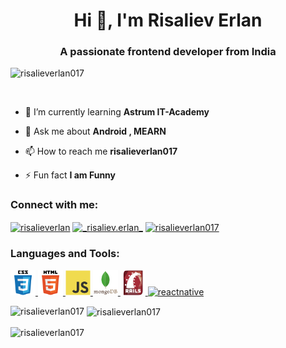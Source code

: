 
 
 <h1 align="center">Hi 👋, I'm Risaliev Erlan</h1>
<h3 align="center">A passionate frontend developer from India</h3>

<p align="left"> <img src="https://komarev.com/ghpvc/?username=risalieverlan017&label=Profile%20views&color=0e75b6&style=flat" alt="risalieverlan017" /> </p>

<p align="left"> <a href="https://twitter.com/" target="blank"><img src="https://img.shields.io/twitter/follow/?logo=twitter&style=for-the-badge" alt="" /></a> </p>

- 🌱 I’m currently learning **Astrum IT-Academy**

- 💬 Ask me about **Android , MEARN**

- 📫 How to reach me **risalieverlan017**

- ⚡ Fun fact **I am Funny**

<h3 align="left">Connect with me:</h3>
<p align="left">
<a href="https://fb.com/risalieverlan" target="blank"><img align="center" src="https://raw.githubusercontent.com/rahuldkjain/github-profile-readme-generator/master/src/images/icons/Social/facebook.svg" alt="risalieverlan" height="30" width="40" /></a>
<a href="https://instagram.com/_risaliev.erlan_" target="blank"><img align="center" src="https://raw.githubusercontent.com/rahuldkjain/github-profile-readme-generator/master/src/images/icons/Social/instagram.svg" alt="_risaliev.erlan_" height="30" width="40" /></a>
<a href="https://discord.gg/risalieverlan017" target="blank"><img align="center" src="https://raw.githubusercontent.com/rahuldkjain/github-profile-readme-generator/master/src/images/icons/Social/discord.svg" alt="risalieverlan017" height="30" width="40" /></a>
</p>

<h3 align="left">Languages and Tools:</h3>
<p align="left"> <a href="https://www.w3schools.com/css/" target="_blank" rel="noreferrer"> <img src="https://raw.githubusercontent.com/devicons/devicon/master/icons/css3/css3-original-wordmark.svg" alt="css3" width="40" height="40"/> </a> <a href="https://www.w3.org/html/" target="_blank" rel="noreferrer"> <img src="https://raw.githubusercontent.com/devicons/devicon/master/icons/html5/html5-original-wordmark.svg" alt="html5" width="40" height="40"/> </a> <a href="https://developer.mozilla.org/en-US/docs/Web/JavaScript" target="_blank" rel="noreferrer"> <img src="https://raw.githubusercontent.com/devicons/devicon/master/icons/javascript/javascript-original.svg" alt="javascript" width="40" height="40"/> </a> <a href="https://www.mongodb.com/" target="_blank" rel="noreferrer"> <img src="https://raw.githubusercontent.com/devicons/devicon/master/icons/mongodb/mongodb-original-wordmark.svg" alt="mongodb" width="40" height="40"/> </a> <a href="https://rubyonrails.org" target="_blank" rel="noreferrer"> <img src="https://raw.githubusercontent.com/devicons/devicon/master/icons/rails/rails-original-wordmark.svg" alt="rails" width="40" height="40"/> </a> <a href="https://reactnative.dev/" target="_blank" rel="noreferrer"> <img src="https://reactnative.dev/img/header_logo.svg" alt="reactnative" width="40" height="40"/> </a> </p>

<p><img align="left" src="https://github-readme-stats.vercel.app/api/top-langs?username=risalieverlan017&show_icons=true&locale=en&layout=compact" alt="risalieverlan017" /></p>

<p>&nbsp;<img align="center" src="https://github-readme-stats.vercel.app/api?username=risalieverlan017&show_icons=true&locale=en" alt="risalieverlan017" /></p>

<p><img align="center" src="https://github-readme-streak-stats.herokuapp.com/?user=risalieverlan017&" alt="risalieverlan017" /></p>
